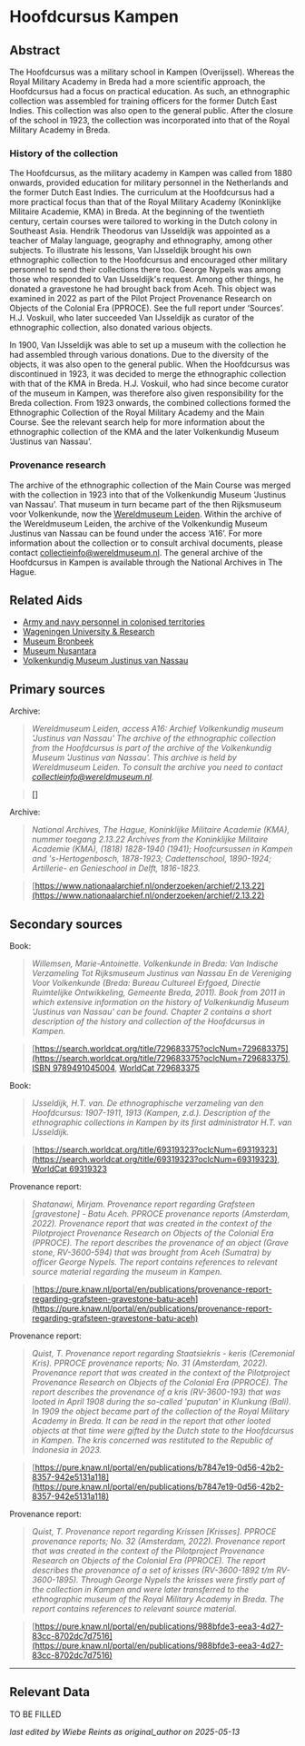 
# Hoofdcursus Kampen


## Abstract

The Hoofdcursus was a military school in Kampen (Overijssel). Whereas the Royal Military Academy in Breda had a more scientific approach, the Hoofdcursus had a focus on practical education. As such, an ethnographic collection was assembled for training officers for the former Dutch East Indies. This collection was also open to the general public. After the closure of the school in 1923, the collection was incorporated into that of the Royal Military Academy in Breda.

### History of the collection

The Hoofdcursus, as the military academy in Kampen was called from 1880 onwards, provided education for military personnel in the Netherlands and the former Dutch East Indies. The curriculum at the Hoofdcursus had a more practical focus than that of the Royal Military Academy (Koninklijke Militaire Academie, KMA) in Breda. At the beginning of the twentieth century, certain courses were tailored to working in the Dutch colony in Southeast Asia. Hendrik Theodorus van IJsseldijk was appointed as a teacher of Malay language, geography and ethnography, among other subjects. To illustrate his lessons, Van IJsseldijk brought his own ethnographic collection to the Hoofdcursus and encouraged other military personnel to send their collections there too. George Nypels was among those who responded to Van IJsseldijk's request. Among other things, he donated a gravestone he had brought back from Aceh. This object was examined in 2022 as part of the Pilot Project Provenance Research on Objects of the Colonial Era (PPROCE). See the full report under ‘Sources’. H.J. Voskuil, who later succeeded Van IJsseldijk as curator of the ethnographic collection, also donated various objects.

In 1900, Van IJsseldijk was able to set up a museum with the collection he had assembled through various donations. Due to the diversity of the objects, it was also open to the general public. When the Hoofdcursus was discontinued in 1923, it was decided to merge the ethnographic collection with that of the KMA in Breda. H.J. Voskuil, who had since become curator of the museum in Kampen, was therefore also given responsibility for the Breda collection. From 1923 onwards, the combined collections formed the Ethnographic Collection of the Royal Military Academy and the Main Course. See the relevant search help for more information about the ethnographic collection of the KMA and the later Volkenkundig Museum ‘Justinus van Nassau’.

### Provenance research

The archive of the ethnographic collection of the Main Course was merged with the collection in 1923 into that of the Volkenkundig Museum ‘Justinus van Nassau’. That museum in turn became part of the then Rijksmuseum voor Volkenkunde, now the [Wereldmuseum Leiden](https://app.colonialcollections.nl/nl/research-aids/https%3A%2F%2Fn2t%252Enet%2Fark%3A%2F27023%2F77c1a0cf982b33b9e88073c4a704049b). Within the archive of the Wereldmuseum Leiden, the archive of the Volkenkundig Museum Justinus van Nassau can be found under the access ‘A16’. For more information about the collection or to consult archival documents, please contact [collectieinfo@wereldmuseum.nl](mailto:collectieinfo@wereldmuseum.nl). The general archive of the Hoofdcursus in Kampen is available through the National Archives in The Hague.


## Related Aids

 - [Army and navy personnel in colonised territories](niveau2/English/MilitaryAndNavy_20240417.yml)  
 - [Wageningen University & Research](niveau3/English/WageningenUniversity_20240508.yml)  
 - [Museum Bronbeek](niveau3/English/Bronbeek_20241002.yml)  
 - [Museum Nusantara](niveau3/English/MNusantara_20250225.yml)  
 - [Volkenkundig Museum Justinus van Nassau](niveau3/English/JustinusNassau_20250513.yml)  

## Primary sources

Archive:
  > *Wereldmuseum Leiden, access A16: Archief Volkenkundig museum 'Justinus van Nassau'*
  > _The archive of the ethnographic collection from the Hoofdcursus is part of the archive of the Volkenkundig Museum 'Justinus van Nassau'. This archive is held by Wereldmuseum Leiden. To consult the archive you need to contact collectieinfo@wereldmuseum.nl._  

  > [[]]([])

Archive:
  > *National Archives, The Hague, Koninklijke Militaire Academie (KMA), nummer toegang 2.13.22*
  > _Archives from the Koninklijke Militaire Academie (KMA), (1818) 1828-1940 (1941); Hoofcursussen in Kampen and 's-Hertogenbosch, 1878-1923; Cadettenschool, 1890-1924; Artillerie- en Genieschool in Delft, 1816-1823._  

  > [https://www.nationaalarchief.nl/onderzoeken/archief/2.13.22](https://www.nationaalarchief.nl/onderzoeken/archief/2.13.22)

## Secondary sources

Book:
  > *Willemsen, Marie-Antoinette. Volkenkunde in Breda: Van Indische Verzameling Tot Rijksmuseum Justinus van Nassau En de Vereniging Voor Volkenkunde (Breda: Bureau Cultureel Erfgoed, Directie Ruimtelijke Ontwikkeling, Gemeente Breda, 2011).*
  > _Book from 2011 in which extensive information on the history of Volkenkundig Museum 'Justinus van Nassau' can be found. Chapter 2 contains a short description of the history and collection of the Hoofdcursus in Kampen._  

  > [https://search.worldcat.org/title/729683375?oclcNum=729683375](https://search.worldcat.org/title/729683375?oclcNum=729683375), [ISBN 9789491045004](https://isbnsearch.org/isbn/9789491045004), [WorldCat 729683375](https://search.worldcat.org/title/729683375)

Book:
  > *IJsseldijk, H.T. van. De ethnographische verzameling van den Hoofdcursus: 1907-1911, 1913 (Kampen, z.d.).*
  > _Description of the ethnographic collections in Kampen by its first administrator H.T. van IJsseldijk._  

  > [https://search.worldcat.org/title/69319323?oclcNum=69319323](https://search.worldcat.org/title/69319323?oclcNum=69319323), [WorldCat 69319323](https://search.worldcat.org/title/69319323)

Provenance report:
  > *Shatanawi, Mirjam. Provenance report regarding Grafsteen [gravestone] - Batu Aceh. PPROCE provenance reports (Amsterdam, 2022).*
  > _Provenance report that was created in the context of the Pilotproject Provenance Research on Objects of the Colonial Era (PPROCE). The report describes the provenance of an object (Grave stone, RV-3600-594) that was brought from Aceh (Sumatra) by officer George Nypels. The report contains references to relevant source material regarding the museum in Kampen._  

  > [https://pure.knaw.nl/portal/en/publications/provenance-report-regarding-grafsteen-gravestone-batu-aceh](https://pure.knaw.nl/portal/en/publications/provenance-report-regarding-grafsteen-gravestone-batu-aceh)

Provenance report:
  > *Quist, T. Provenance report regarding Staatsiekris - keris (Ceremonial Kris). PPROCE provenance reports; No. 31 (Amsterdam, 2022).*
  > _Provenance report that was created in the context of the Pilotproject Provenance Research on Objects of the Colonial Era (PPROCE). The report describes the provenance of a kris (RV-3600-193) that was looted in April 1908 during the so-called 'puputan' in Klunkung (Bali). In 1909 the object became part of the collection of the Royal Military Academy in Breda. It can be read in the report that other looted objects at that time were gifted by the Dutch state to the Hoofdcursus in Kampen. The kris concerned was restituted to the Republic of Indonesia in 2023._  

  > [https://pure.knaw.nl/portal/en/publications/b7847e19-0d56-42b2-8357-942e5131a118](https://pure.knaw.nl/portal/en/publications/b7847e19-0d56-42b2-8357-942e5131a118)

Provenance report:
  > *Quist, T. Provenance report regarding Krissen [Krisses]. PPROCE provenance reports; No. 32 (Amsterdam, 2022).*
  > _Provenance report that was created in the context of the Pilotproject Provenance Research on Objects of the Colonial Era (PPROCE). The report describes the provenance of a set of krisses (RV-3600-1892 t/m RV-3600-1895). Through George Nypels the krisses were firstly part of the collection in Kampen and were later transferred to the ethnographic museum of the Royal Military Academy in Breda. The report contains references to relevant source material._  

  > [https://pure.knaw.nl/portal/en/publications/988bfde3-eea3-4d27-83cc-8702dc7d7516](https://pure.knaw.nl/portal/en/publications/988bfde3-eea3-4d27-83cc-8702dc7d7516)



---
## Relevant Data 
TO BE FILLED

_last edited by Wiebe Reints as original_author on 2025-05-13_
        